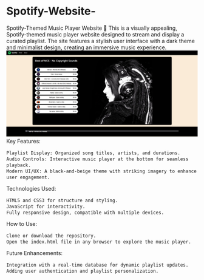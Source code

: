 # Spotify-Website-
Spotify-Themed Music Player Website 🎵  This is a visually appealing, Spotify-themed music player website designed to stream and display a curated playlist. The site features a stylish user interface with a dark theme and minimalist design, creating an immersive music experience.
![image alt](https://github.com/irfanulkabirhira/Spotify-Website-/blob/a9581b2a014aa97e7140d510cb1b9d0f9ca6c785/Spotify.png)
Key Features:

    Playlist Display: Organized song titles, artists, and durations.
    Audio Controls: Interactive music player at the bottom for seamless playback.
    Modern UI/UX: A black-and-beige theme with striking imagery to enhance user engagement.

Technologies Used:

    HTML5 and CSS3 for structure and styling.
    JavaScript for interactivity.
    Fully responsive design, compatible with multiple devices.

How to Use:

    Clone or download the repository.
    Open the index.html file in any browser to explore the music player.

Future Enhancements:

    Integration with a real-time database for dynamic playlist updates.
    Adding user authentication and playlist personalization.
